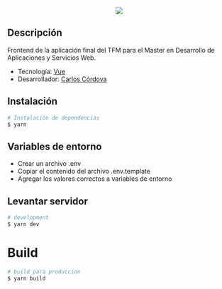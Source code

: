 <p align="center">
  <img src="https://keystoneacademic-res.cloudinary.com/image/upload/element/14/146414_VIU_Cover_Cover.jpg" />
</p>

## Descripción

Frontend de la aplicación final del TFM para el Master en Desarrollo de Aplicaciones y Servicios Web.
- Tecnología: [Vue](https://vuejs.org/)
- Desarrollador:  [Carlos Córdova](https://carlosc.dev)

## Instalación

```bash
# Instalación de dependencias
$ yarn
```

## Variables de entorno
- Crear un archivo .env
- Copiar el contenido del archivo .env.template
- Agregar los valores correctos a variables de entorno

## Levantar servidor

```bash
# development
$ yarn dev
```
# Build

```bash
# build para producción
$ yarn build
```
